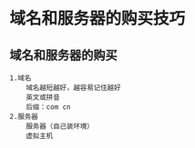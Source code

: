 # 域名和服务器的购买技巧
## 域名和服务器的购买
    1.域名
        域名越短越好，越容易记住越好
        英文或拼音
        后缀：com cn
    2.服务器
        服务器（自己装环境）
        虚拟主机

